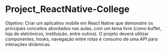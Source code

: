 # Project_ReactNative-College
Objetivo: Criar um aplicativo mobile em React Native que demonstre os principais conceitos abordados nas aulas, com um tema livre (como buffet, loja de eletrônicos, instituição, entre outros). O projeto deverá utilizar componentes, hooks, navegação entre rotas e consumo de uma API para interações dinâmicas.

